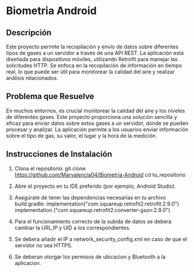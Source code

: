 # Biometria Android
## Descripción

Este proyecto permite la recopilación y envío de datos sobre diferentes tipos de gases a un servidor a través de una API REST. La aplicación está diseñada para dispositivos móviles, utilizando Retrofit para manejar las solicitudes HTTP. Se enfoca en la recopilación de información en tiempo real, lo que puede ser útil para monitorear la calidad del aire y realizar análisis relacionados.

## Problema que Resuelve

En muchos entornos, es crucial monitorear la calidad del aire y los niveles de diferentes gases. Este proyecto proporciona una solución sencilla y eficaz para enviar datos sobre estos gases a un servidor, donde se pueden procesar y analizar. La aplicación permite a los usuarios enviar información sobre el tipo de gas, su valor, el lugar y la hora de la medición.

## Instrucciones de Instalación

1. Clona el repositorio:
git clone https://github.com/Marvalencia04/Biometria-Android
cd tu_repositorio

2. Abre el proyecto en tu IDE preferido (por ejemplo, Android Studio).

3. Asegúrate de tener las dependencias necesarias en tu archivo build.gradle:
    implementation("com.squareup.retrofit2:retrofit:2.9.0")
    implementation ("com.squareup.retrofit2:converter-gson:2.9.0")

4. Para el funcionamiento correcto de la subida de datos se debera cambiar la URL,IP y UID a los correspondientes.

5. Se debera añadir el IP a network_security_config.xml en caso de que el servidor no sea HTTPS.

6. Se deberan otorgar los permisos de ubicacion y Bluetooth a la aplicacion.

